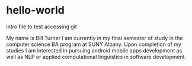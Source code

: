 # hello-world
intro file to test accessing git

My name is Bill Turner I am currently in my final semester of study in the computer science BA program at SUNY Albany.
Upon completion of my studies I am interested in pursuing android mobile apps development as well as NLP or applied computational linguistics in software development.
